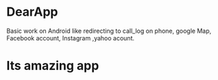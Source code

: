 # DearApp
Basic work on Android like redirecting to call_log on phone, google Map, Facebook account, Instagram ,yahoo acount.
# Its amazing  app
